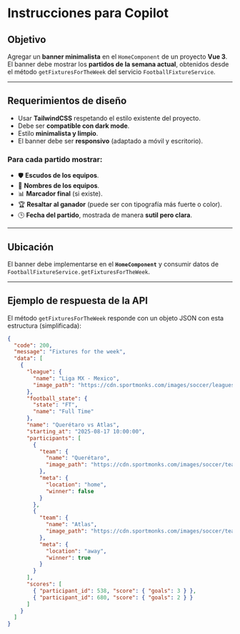 # Instrucciones para Copilot

## Objetivo
Agregar un **banner minimalista** en el `HomeComponent` de un proyecto **Vue 3**.  
El banner debe mostrar los **partidos de la semana actual**, obtenidos desde el método `getFixturesForTheWeek` del servicio `FootballFixtureService`.

---

## Requerimientos de diseño
- Usar **TailwindCSS** respetando el estilo existente del proyecto.  
- Debe ser **compatible con dark mode**.  
- Estilo **minimalista y limpio**.  
- El banner debe ser **responsivo** (adaptado a móvil y escritorio).  

### Para cada partido mostrar:
- 🛡 **Escudos de los equipos**.  
- 👥 **Nombres de los equipos**.  
- 📊 **Marcador final** (si existe).  
- 🏆 **Resaltar al ganador** (puede ser con tipografía más fuerte o color).  
- 🕒 **Fecha del partido**, mostrada de manera **sutil pero clara**.  

---

## Ubicación
El banner debe implementarse en el **`HomeComponent`** y consumir datos de `FootballFixtureService.getFixturesForTheWeek`.

---

## Ejemplo de respuesta de la API
El método `getFixturesForTheWeek` responde con un objeto JSON con esta estructura (simplificada):

```json
{
  "code": 200,
  "message": "Fixtures for the week",
  "data": [
    {
      "league": {
        "name": "Liga MX - Mexico",
        "image_path": "https://cdn.sportmonks.com/images/soccer/leagues/7/743.png"
      },
      "football_state": {
        "state": "FT",
        "name": "Full Time"
      },
      "name": "Querétaro vs Atlas",
      "starting_at": "2025-08-17 10:00:00",
      "participants": [
        {
          "team": {
            "name": "Querétaro",
            "image_path": "https://cdn.sportmonks.com/images/soccer/teams/26/538.png"
          },
          "meta": {
            "location": "home",
            "winner": false
          }
        },
        {
          "team": {
            "name": "Atlas",
            "image_path": "https://cdn.sportmonks.com/images/soccer/teams/8/680.png"
          },
          "meta": {
            "location": "away",
            "winner": true
          }
        }
      ],
      "scores": [
        { "participant_id": 538, "score": { "goals": 3 } },
        { "participant_id": 680, "score": { "goals": 2 } }
      ]
    }
  ]
}
